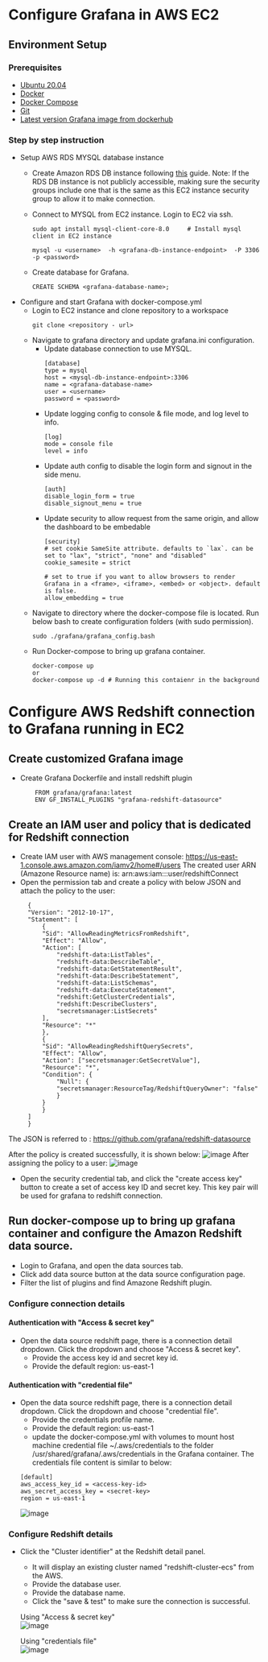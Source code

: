 # Configure Grafana in AWS EC2
## Environment Setup
### Prerequisites
- [Ubuntu 20.04](https://releases.ubuntu.com/20.04/)
- [Docker](https://docs.docker.com/engine/install/)
- [Docker Compose](https://docs.docker.com/compose/install/)
- [Git](https://git-scm.com/book/en/v2/Getting-Started-Installing-Git)
- [Latest version Grafana image from dockerhub](https://hub.docker.com/r/grafana/grafana/tags)

### Step by step instruction
- Setup AWS RDS MYSQL database instance
    - Create Amazon RDS DB instance following [this](https://docs.aws.amazon.com/AmazonRDS/latest/UserGuide/USER_CreateDBInstance.html) guide. Note: If the RDS DB instance is not publicly accessible, making sure the security groups include one that is the same as this EC2 instance security group to allow it to make connection.

    - Connect to MYSQL from EC2 instance. Login to EC2 via ssh.
        ```    
        sudo apt install mysql-client-core-8.0     # Install mysql client in EC2 instance
        
        mysql -u <username>  -h <grafana-db-instance-endpoint>  -P 3306 -p <password>
        ```
    - Create database for Grafana. 
        ```
        CREATE SCHEMA <grafana-database-name>;
        ```
- Configure and start Grafana with docker-compose.yml
    - Login to EC2 instance and clone repository to a workspace
        ```
        git clone <repository - url>
        ```
    - Navigate to grafana directory and update grafana.ini configuration.
        - Update database connection to use MYSQL.
            ```
            [database]
            type = mysql
            host = <mysql-db-instance-endpoint>:3306
            name = <grafana-database-name>
            user = <username>
            password = <password>
            ```
        - Update logging config to console & file mode, and log level to info.
            ```
            [log]
            mode = console file
            level = info
            ```
        - Update auth config to disable the login form and signout in the side menu.
            ```
            [auth]
            disable_login_form = true
            disable_signout_menu = true
            ```
        - Update security to allow request from the same origin, and allow the dashboard to be embedable
            ```
            [security]
            # set cookie SameSite attribute. defaults to `lax`. can be set to "lax", "strict", "none" and "disabled"
            cookie_samesite = strict

            # set to true if you want to allow browsers to render Grafana in a <frame>, <iframe>, <embed> or <object>. default is false.
            allow_embedding = true
            ```
    - Navigate to directory where the docker-compose file is located. Run below bash to create configuration folders (with sudo permission).
        ```
        sudo ./grafana/grafana_config.bash
        ```
    - Run Docker-compose to bring up grafana container.
        ```
        docker-compose up
        or
        docker-compose up -d # Running this contaienr in the background
        ```

# Configure AWS Redshift connection to Grafana running in EC2
## Create customized Grafana image
- Create Grafana Dockerfile and install redshift plugin
    ```
        FROM grafana/grafana:latest
        ENV GF_INSTALL_PLUGINS "grafana-redshift-datasource"
    ```
## Create an IAM user and policy that is dedicated for Redshift connection
- Create IAM user with AWS management console: https://us-east-1.console.aws.amazon.com/iamv2/home#/users
  The created user ARN (Amazone Resource name) is: arn:aws:iam::<ID>:user/redshiftConnect
- Open the permission tab and create a policy with below JSON and attach the policy to the user:
  ```
    {
    "Version": "2012-10-17",
    "Statement": [
        {
        "Sid": "AllowReadingMetricsFromRedshift",
        "Effect": "Allow",
        "Action": [
            "redshift-data:ListTables",
            "redshift-data:DescribeTable",
            "redshift-data:GetStatementResult",
            "redshift-data:DescribeStatement",
            "redshift-data:ListSchemas",
            "redshift-data:ExecuteStatement",
            "redshift:GetClusterCredentials",
            "redshift:DescribeClusters",
            "secretsmanager:ListSecrets"
        ],
        "Resource": "*"
        },
        {
        "Sid": "AllowReadingRedshiftQuerySecrets",
        "Effect": "Allow",
        "Action": ["secretsmanager:GetSecretValue"],
        "Resource": "*",
        "Condition": {
            "Null": {
            "secretsmanager:ResourceTag/RedshiftQueryOwner": "false"
            }
        }
        }
    ]
    }
  ```
 The JSON is referred to : https://github.com/grafana/redshift-datasource
 
 After the policy is created successfully, it is shown below:
 ![image](https://user-images.githubusercontent.com/62157949/181602113-569244c2-45e3-40aa-9518-bd542d389c01.png)
 After assigning the policy to a user:
 ![image](https://user-images.githubusercontent.com/62157949/181602532-845cd50e-5384-47a8-bf47-9a62d07e4fca.png)


  

- Open the security credential tab, and click the "create access key" button to create a set of access key ID and secret key. This key pair will be used for grafana to redshift connection.

## Run docker-compose up to bring up grafana container and configure the Amazon Redshift data source.
- Login to Grafana, and open the data sources tab.
- Click add data source button at the data source configuration page. 
- Filter the list of plugins and find Amazone Redshift plugin.

### Configure connection details
#### Authentication with "Access & secret key"
- Open the data source redshift page, there is a connection detail dropdown. Click the dropdown and choose "Access & secret key".
    - Provide the access key id and secret key id. 
    - Provide the default region: us-east-1
#### Authentication with "credential file"
- Open the data source redshift page, there is a connection detail dropdown. Click the dropdown and choose "credential file".
    - Provide the credentials profile name. 
    - Provide the default region: us-east-1
    - update the docker-compose.yml with volumes to mount host machine credential file ~/.aws/credentials to the folder /usr/shared/grafana/.aws/credentials in the Grafana container. The credentials file content is similar to below:
    ```
    [default]
    aws_access_key_id = <access-key-id>
    aws_secret_access_key = <secret-key>
    region = us-east-1
    ``` 
   ![image](https://user-images.githubusercontent.com/62157949/181596809-4b6a0212-8efd-459c-bcf2-45ab990154dd.png)



### Configure Redshift details 
- Click the "Cluster identifier" at the Redshift detail panel.
    - It will display an existing cluster named "redshift-cluster-ecs" from the AWS.
    - Provide the database user.
    - Provide the database name. 
    - Click the "save & test" to make sure the connection is successful.
    
    Using "Access & secret key"<br>
    ![image](https://user-images.githubusercontent.com/62157949/181349704-c9c471ef-143b-4183-8283-e2d756ab80f5.png)
   
    Using "credentials file"<br>
    ![image](https://user-images.githubusercontent.com/62157949/181591323-bac5be52-7428-41c0-a88b-6bb87a80e371.png)